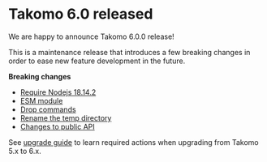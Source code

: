 # Takomo 6.0 released

We are happy to announce Takomo 6.0.0 release!

<!--truncate-->

This is a maintenance release that introduces a few breaking changes in order to ease new feature development in the future.

**Breaking changes**

- [Require Nodejs 18.14.2](../docs/upgrade-guide/from-5-to-6#require-nodejs-18142)
- [ESM module](../docs/upgrade-guide/from-5-to-6#esm-module)
- [Drop commands](../docs/upgrade-guide/from-5-to-6#drop-commands)
- [Rename the temp directory](../docs/upgrade-guide/from-5-to-6#rename-the-temp-directory)
- [Changes to public API](../docs/upgrade-guide/from-5-to-6#changes-to-public-api)

See [upgrade guide](/docs/upgrade-guide/from-5-to-6/) to learn required actions when upgrading from Takomo 5.x to 6.x.